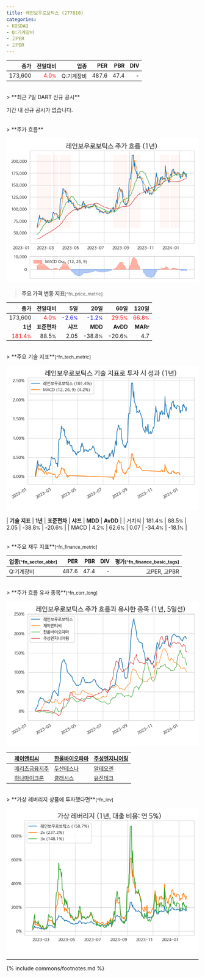 ```yaml
---
title: 레인보우로보틱스 (277810)
categories:
- KOSDAQ
- Q:기계장비
- 고PER
- 고PBR
---
```

| **종가** | **전일대비** | **업종** | **PER** | **PBR** | **DIV** |
| -------: | -----------: | -------: | ------: | ------: | ------: |
| 173,600 | <span style="color: red">4.0<small>%</small></span> | Q:기계장비 | 487.6 | 47.4 | - |

<!-- more -->

<br>
> **최근 7일 DART 신규 공시**<a id="dart"></a>


기간 내 신규 공시가 없습니다.

<br>
> **주가 흐름**<a id="price"></a>

![277810](/stock/images/277810.png)

> **주요 가격 변동 지표**<small>[^fn_price_metric]</small>

| **종가** | **전일대비** | **5일** | **20일** | **60일** | **120일** |
| -------: | -----------: | ------: | -------: | -------: | --------: |
| 173,600 | <span style="color: red">4.0<small>%</small></span> | <span style="color: blue">-2.6<small>%</small></span> | <span style="color: blue">-1.2<small>%</small></span> | <span style="color: red">29.5<small>%</small></span> | <span style="color: red">66.8<small>%</small></span> |
| **1년** | **표준편차** | **샤프** | **MDD** | **AvDD** | **MARr** |
| <span style="color: red">181.4<small>%</small></span> | 88.5<small>%</small> | 2.05 | -38.8<small>%</small> | -20.6<small>%</small> | 4.7 |

<br>
> **주요 기술 지표**<small>[^fn_tech_metric]</small>


![277810](/stock/images/277810_tech.png)

| **기술 지표** | **1년** | **표준편차** | **샤프** | **MDD** | **AvDD** |
| 거치식 | 181.4<small>%</small> | 88.5<small>%</small> | 2.05 | -38.8<small>%</small> | -20.6<small>%</small> |
| MACD | 4.2<small>%</small> | 62.6<small>%</small> | 0.07 | -34.4<small>%</small> | -18.1<small>%</small> |

<br>
> **주요 재무 지표**<small>[^fn_finance_metric]</small>

| **업종**<small>[^fn_sector_abbr]</small> | **PER** | **PBR** | **DIV** | **평가**<small>[^fn_finance_basic_tags]</small> |
| :--------------------------------------- | ------: | ------: | ------: | ----------------------------------------------: |
| Q:기계장비 | 487.6 | 47.4 | - | 고PER, 고PBR |

<br>
> **주가 흐름 유사 종목**<a id="corr"></a><small>[^fn_corr_long]</small>

![277810](/stock/images/277810_corr.png)

|    | [제이앤티씨](/204270/) | [한올바이오파마](/009420/) | [주성엔지니어링](/036930/) |
| :- | :------------------------------------- | :------------------------------------- | :--------------------------------------|
|    | [메리츠금융지주](/138040/) | [두산테스나](/131970/) | [알테오젠](/196170/) |
|    | [하나마이크론](/067310/) | [클래시스](/214150/) | [유진테크](/084370/) |

<br>
> **가상 레버리지 상품에 투자했다면**<a id="2x"></a><small>[^fn_lev]</small>

![277810](/stock/images/277810_2x.png)

---
{% include commons/footnotes.md %}